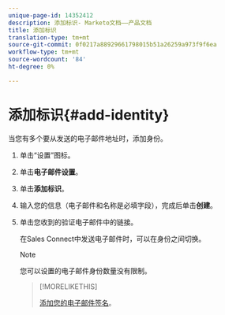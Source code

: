 ```yaml
---
unique-page-id: 14352412
description: 添加标识- Marketo文档——产品文档
title: 添加标识
translation-type: tm+mt
source-git-commit: 0f0217a88929661798015b51a26259a973f9f6ea
workflow-type: tm+mt
source-wordcount: '84'
ht-degree: 0%

---
```



# 添加标识{#add-identity}

当您有多个要从发送的电子邮件地址时，添加身份。

1. 单击“设置”图标。

1. 单击&#x200B;**电子邮件设置**。

1. 单击&#x200B;**添加标识**。

1. 输入您的信息（电子邮件和名称是必填字段），完成后单击&#x200B;**创建**。

1. 单击您收到的验证电子邮件中的链接。

   在Sales Connect中发送电子邮件时，可以在身份之间切换。

   >[!NOTE]
   >
   >您可以设置的电子邮件身份数量没有限制。

   >[!MORELIKETHIS]
   >
   >[添加您的电子邮件签名](/help/marketo/product-docs/marketo-sales-connect/getting-started/email-settings/add-your-email-signature.md)。
